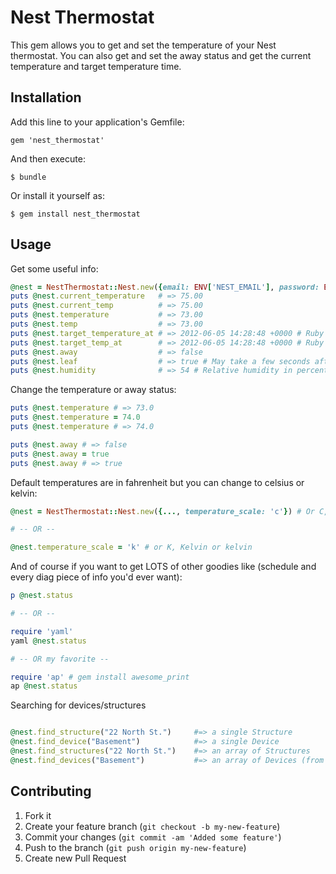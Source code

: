 # Nest Thermostat

This gem allows you to get and set the temperature of your Nest
thermostat. You can also get and set the away status and get the
current temperature and target temperature time.

## Installation

Add this line to your application's Gemfile:

    gem 'nest_thermostat'

And then execute:

    $ bundle

Or install it yourself as:

    $ gem install nest_thermostat

## Usage
Get some useful info:
```ruby
@nest = NestThermostat::Nest.new({email: ENV['NEST_EMAIL'], password: ENV['NEST_PASS']})
puts @nest.current_temperature   # => 75.00
puts @nest.current_temp          # => 75.00
puts @nest.temperature           # => 73.00
puts @nest.temp                  # => 73.00
puts @nest.target_temperature_at # => 2012-06-05 14:28:48 +0000 # Ruby date object or false
puts @nest.target_temp_at        # => 2012-06-05 14:28:48 +0000 # Ruby date object or false
puts @nest.away                  # => false
puts @nest.leaf                  # => true # May take a few seconds after a temp change
puts @nest.humidity              # => 54 # Relative humidity in percent
```

Change the temperature or away status:
```ruby
puts @nest.temperature # => 73.0
puts @nest.temperature = 74.0
puts @nest.temperature # => 74.0

puts @nest.away # => false
puts @nest.away = true
puts @nest.away # => true
```

Default temperatures are in fahrenheit but you can change to celsius or kelvin:
```ruby
@nest = NestThermostat::Nest.new({..., temperature_scale: 'c'}) # Or C, Celsius or celsius

# -- OR --

@nest.temperature_scale = 'k' # or K, Kelvin or kelvin
```

And of course if you want to get LOTS of other goodies like (schedule and every diag piece of info you'd ever want):
```ruby
p @nest.status

# -- OR --

require 'yaml'
yaml @nest.status

# -- OR my favorite --

require 'ap' # gem install awesome_print
ap @nest.status
```

Searching for devices/structures
```ruby

@nest.find_structure("22 North St.")     #=> a single Structure  
@nest.find_device("Basement")            #=> a single Device  
@nest.find_structures("22 North St.")    #=> an array of Structures
@nest.find_devices("Basement")           #=> an array of Devices (from all structures)

```

## Contributing

1. Fork it
2. Create your feature branch (`git checkout -b my-new-feature`)
3. Commit your changes (`git commit -am 'Added some feature'`)
4. Push to the branch (`git push origin my-new-feature`)
5. Create new Pull Request
